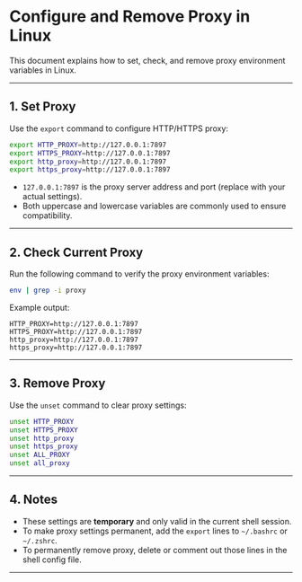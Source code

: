 # Configure and Remove Proxy in Linux

This document explains how to set, check, and remove proxy environment variables in Linux.

---

## 1. Set Proxy
Use the `export` command to configure HTTP/HTTPS proxy:

```bash
export HTTP_PROXY=http://127.0.0.1:7897
export HTTPS_PROXY=http://127.0.0.1:7897
export http_proxy=http://127.0.0.1:7897
export https_proxy=http://127.0.0.1:7897
````

* `127.0.0.1:7897` is the proxy server address and port (replace with your actual settings).
* Both uppercase and lowercase variables are commonly used to ensure compatibility.

---

## 2. Check Current Proxy

Run the following command to verify the proxy environment variables:

```bash
env | grep -i proxy
```

Example output:

```
HTTP_PROXY=http://127.0.0.1:7897
HTTPS_PROXY=http://127.0.0.1:7897
http_proxy=http://127.0.0.1:7897
https_proxy=http://127.0.0.1:7897
```

---

## 3. Remove Proxy

Use the `unset` command to clear proxy settings:

```bash
unset HTTP_PROXY
unset HTTPS_PROXY
unset http_proxy
unset https_proxy
unset ALL_PROXY
unset all_proxy
```

---

## 4. Notes

* These settings are **temporary** and only valid in the current shell session.
* To make proxy settings permanent, add the `export` lines to `~/.bashrc` or `~/.zshrc`.
* To permanently remove proxy, delete or comment out those lines in the shell config file.

---
